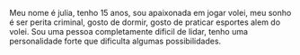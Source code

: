 Meu nome é julia, tenho 15 anos, sou apaixonada em jogar volei, meu sonho é ser perita criminal, gosto de dormir, gosto de praticar esportes alem do volei. Sou uma pessoa completamente dificil de lidar, tenho uma personalidade forte que dificulta algumas possibilidades. 
